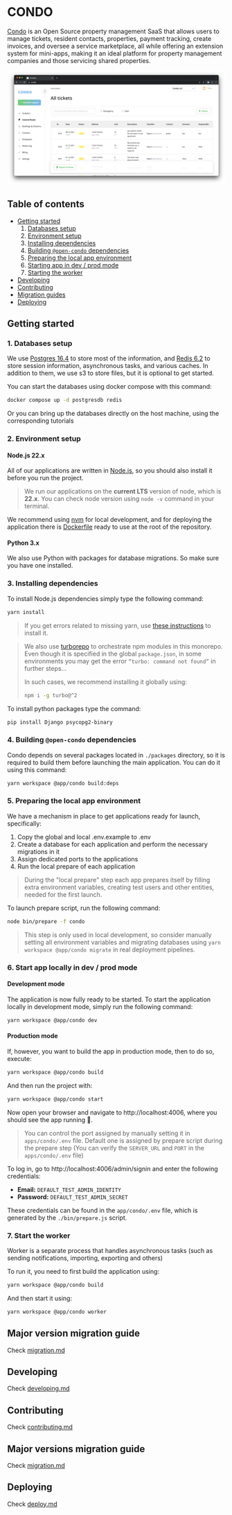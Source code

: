 # CONDO

[Condo](https://github.com/open-condo-software/condo) is an Open Source property management SaaS 
that allows users to manage tickets, resident contacts, properties, 
payment tracking, create invoices, and oversee a service marketplace, 
all while offering an extension system for mini-apps, 
making it an ideal platform for property management companies and those servicing shared properties.

![condo](./docs/images/condo-preview.png)

## Table of contents
- [Getting started](#getting-started)
    1. [Databases setup](#1-databases-setup)
    2. [Environment setup](#2-environment-setup)
    3. [Installing dependencies](#3-installing-dependencies)
    4. [Building `@open-condo` dependencies](#4-building-open-condo-dependencies) 
    5. [Preparing the local app environment](#5-preparing-the-local-app-environment)
    6. [Starting app in dev / prod mode](#6-start-app-locally-in-dev--prod-mode)
    7. [Starting the worker](#7-start-the-worker)
- [Developing](/docs/develop.md)
- [Contributing](/docs/contributing.md)
- [Migration guides](/docs/migration.md)
- [Deploying](/docs/deploy.md)

## Getting started

### 1. Databases setup

We use [Postgres 16.4](https://www.postgresql.org) to store most of the information, 
and [Redis 6.2](https://redis.io) to store session information, asynchronous tasks, and various caches. 
In addition to them, we use s3 to store files, but it is optional to get started.

You can start the databases using docker compose with this command:

```bash
docker compose up -d postgresdb redis
```

Or you can bring up the databases directly on the host machine, using the corresponding tutorials

### 2. Environment setup

#### Node.js 22.x

All of our applications are written in [Node.js](https://nodejs.org/en), 
so you should also install it before you run the project.

> We run our applications on the **current LTS** version of node, which is **22.x**. 
> You can check node version using `node -v` command in your terminal.

We recommend using [nvm](https://github.com/nvm-sh/nvm) for local development, 
and for deploying the application there is [Dockerfile](https://github.com/open-condo-software/condo/blob/main/Dockerfile)
ready to use at the root of the repository.

#### Python 3.x

We also use Python with packages for database migrations. So make sure you have one installed. 

### 3. Installing dependencies

To install Node.js dependencies simply type the following command:
```bash
yarn install
```

> If you get errors related to missing yarn, 
> use [these instructions](https://yarnpkg.com/getting-started/install) to install it.

> We also use [turborepo](https://turbo.build/repo/docs) to orchestrate npm modules in this monorepo. 
> Even though it is specified in the global `package.json`, in some environments you may get the error 
> `“turbo: command not found”` in further steps... 
> 
> In such cases, we recommend installing it globally using:
> ```bash
> npm i -g turbo@^2
> ```


To install python packages type the command:
```bash
pip install Django psycopg2-binary
```

### 4. Building `@open-condo` dependencies

Condo depends on several packages located in `./packages` directory, 
so it is required to build them before launching the main application. 
You can do it using this command:

```bash
yarn workspace @app/condo build:deps
```

### 5. Preparing the local app environment

We have a mechanism in place to get applications ready for launch, specifically:
1. Copy the global and local .env.example to .env
2. Create a database for each application and perform the necessary migrations in it
3. Assign dedicated ports to the applications
4. Run the local prepare of each application

> During the "local prepare" step each app prepares itself by filling extra environment variables, 
> creating test users and other entities, needed for the first launch.

To launch prepare script, run the following command:
```bash
node bin/prepare -f condo
```

> This step is only used in local development,
> so consider manually setting all environment variables
> and migrating databases using `yarn workspace @app/condo migrate` in real deployment pipelines.

### 6. Start app locally in dev / prod mode


#### Development mode

The application is now fully ready to be started. 
To start the application locally in development mode, simply run the following command:
```bash
yarn workspace @app/condo dev
```

#### Production mode

If, however, you want to build the app in production mode, then to do so, execute:
```bash
yarn workspace @app/condo build
```

And then run the project with:
```bash
yarn workspace @app/condo start
```

Now open your browser and navigate to http://localhost:4006, where you should see the app running 🥳. 

> You can control the port assigned by manually setting it in `apps/condo/.env` file. 
> Default one is assigned by prepare script during the prepare step
> (You can verify the `SERVER_URL` and `PORT` in the `apps/condo/.env` file)

To log in, go to http://localhost:4006/admin/signin and enter the following credentials:
- **Email:** `DEFAULT_TEST_ADMIN_IDENTITY`
- **Password:** `DEFAULT_TEST_ADMIN_SECRET`

These credentials can be found in the `app/condo/.env` file, which is generated by the `./bin/prepare.js` script.

### 7. Start the worker

Worker is a separate process that handles asynchronous tasks (such as sending notifications, importing, exporting and others)

To run it, you need to first build the application using:
```bash
yarn workspace @app/condo build
```

And then start it using:
```bash
yarn workspace @app/condo worker
```

## Major version migration guide

Check [migration.md](docs/migration.md)

## Developing

Check [developing.md](docs/develop.md)

## Contributing

Check [contributing.md](docs/contributing.md)

## Major versions migration guide

Check [migration.md](docs/migration.md)


## Deploying

Check [deploy.md](docs/deploy.md)
